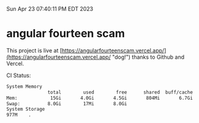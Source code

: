 Sun Apr 23 07:40:11 PM EDT 2023

# angular fourteen scam


This project is live at [https://angularfourteenscam.vercel.app/](https://angularfourteenscam.vercel.app/ "dog!") thanks to Github and Vercel.

CI Status: 

```bash
System Memory
               total        used        free      shared  buff/cache   available
Mem:            15Gi       4.0Gi       4.5Gi       804Mi       6.7Gi        10Gi
Swap:          8.0Gi        17Mi       8.0Gi
System Storage
977M	.
```
```bash
